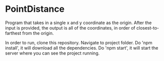 # PointDistance
Program that takes in a single x and y coordinate as the origin. After the input is provided, the output is all of the coordinates, in order of closest-to-farthest from the origin.


In order to run, clone this repository. Navigate to project folder. Do 'npm install', it will download all the dependencies. Do 'npm start', it will start the server where you can see the project running.
